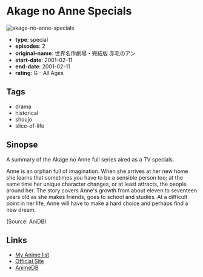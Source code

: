 # Akage no Anne Specials

![akage-no-anne-specials](https://cdn.myanimelist.net/images/anime/3/60943.jpg)

-   **type**: special
-   **episodes**: 2
-   **original-name**: 世界名作劇場・完結版 赤毛のアン
-   **start-date**: 2001-02-11
-   **end-date**: 2001-02-11
-   **rating**: G - All Ages

## Tags

-   drama
-   historical
-   shoujo
-   slice-of-life

## Sinopse

A summary of the Akage no Anne full series aired as a TV specials.

Anne is an orphan full of imagination. When she arrives at her new home she learns that sometimes you have to be a sensible person too; at the same time her unique character changes, or at least attracts, the people around her. The story covers Anne's growth from about eleven to seventeen years old as she makes friends, goes to school and studies. At a difficult point in her life, Anne will have to make a hard choice and perhaps find a new dream.

(Source: AniDB)

## Links

-   [My Anime list](https://myanimelist.net/anime/23583/Akage_no_Anne_Specials)
-   [Official Site](http://dbeat.bandaivisual.co.jp/meisaku/anne.php)
-   [AnimeDB](http://anidb.info/perl-bin/animedb.pl?show=anime&aid=7142)
